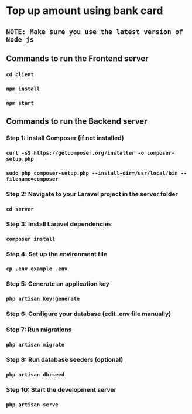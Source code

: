 # Top up amount using bank card
## `NOTE: Make sure you use the latest version of Node js`

## Commands to run the Frontend server
### `cd client`
### `npm install`
### `npm start`

## Commands to run the Backend server

### Step 1: Install Composer (if not installed)
### `curl -sS https://getcomposer.org/installer -o composer-setup.php`
### `sudo php composer-setup.php --install-dir=/usr/local/bin --filename=composer`

### Step 2: Navigate to your Laravel project in the server folder
### `cd server`

### Step 3: Install Laravel dependencies
### `composer install`

### Step 4: Set up the environment file
### `cp .env.example .env`

### Step 5: Generate an application key
### `php artisan key:generate`

### Step 6: Configure your database (edit .env file manually)

### Step 7: Run migrations
### `php artisan migrate`

### Step 8: Run database seeders (optional)
### `php artisan db:seed`

### Step 10: Start the development server
### `php artisan serve`
